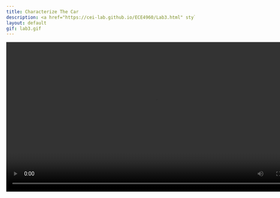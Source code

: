 ```yaml
---
title: Characterize The Car
description: <a href="https://cei-lab.github.io/ECE4960/Lab3.html" style="color:#FFCC00;">Lab 3</a>
layout: default
gif: lab3.gif
---
```


<center><video controls width="800"> <source src="/ECE4960/assets/videos/simulation.mov"> </video></center>
